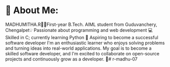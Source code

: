 # 💫 About Me:
MADHUMITHA.R👩‍💻First-year B.Tech. AIML student from Guduvanchery, Chengalpet💡 Passionate about programming and web development 💻 Skilled in  C; currently learning Python 🚀 Aspiring to become a successful software developer I'm an enthusiastic learner who enjoys solving problems and turning ideas into real-world applications. My goal is to become a skilled software developer, and I'm excited to collaborate on open-source projects and continuously grow as a developer. 🚀# r-madhu-07

